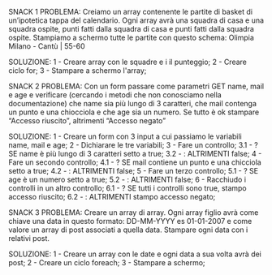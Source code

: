 SNACK 1
PROBLEMA: Creiamo un array contenente le partite di basket di un’ipotetica tappa del calendario. Ogni array avrà una squadra di casa e una squadra ospite, punti fatti dalla squadra di casa e punti fatti dalla squadra ospite. Stampiamo a schermo tutte le partite con questo schema:
Olimpia Milano - Cantù | 55-60

SOLUZIONE:
1 - Creare array con le squadre e i il punteggio;
2 - Creare ciclo for;
3 - Stampare a schermo l'array;

SNACK 2 
PROBLEMA: Con un form passare come parametri GET name, mail e age e verificare (cercando i metodi che non conosciamo nella documentazione) che name sia più lungo di 3 caratteri, che mail contenga un punto e una chiocciola e che age sia un numero. Se tutto è ok stampare “Accesso riuscito”, altrimenti “Accesso negato”

SOLUZIONE:
1 - Creare un form con 3 input a cui passiamo le variabili name, mail e age;
2 - Dichiarare le tre variabili;
3 - Fare un controllo;
    3.1 - ? SE name è più lungo di 3 caratteri setto a true;
    3.2 - : ALTRIMENTI false;
4 - Fare un secondo controllo;
    4.1 - ? SE mail contiene un punto e una chicciola setto a true;
    4.2 - : ALTRIMENTI false;
5 - Fare un terzo controllo;
    5.1 - ? SE age è un numero setto a true;
    5.2 - : ALTRIMENTI false;
6 - Racchiudo i controlli in un altro controllo;
    6.1 - ? SE tutti i controlli sono true, stampo accesso riuscito;
    6.2 - : ALTRIMENTI stampo accesso negato;

SNACK 3
PROBLEMA: Creare un array di array. Ogni array figlio avrà come chiave una data in questo formato: DD-MM-YYYY es 01-01-2007 e come valore un array di post associati a quella data. Stampare ogni data con i relativi post.

SOLUZIONE: 
1 - Creare un array con le date e ogni data a sua volta avrà dei post;
2 - Creare un ciclo foreach;
3 - Stampare a schermo;